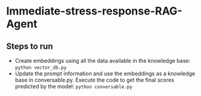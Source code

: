 # Immediate-stress-response-RAG-Agent

## Steps to run
* Create embeddings using all the data available in the knowledge base:
     `python vector_db.py`
* Update the prompt information and use the embeddings as a knowledge base in conversable.py. Execute the code to get the final scores predicted by the model:
     `python conversable.py`
